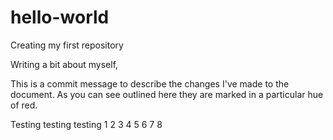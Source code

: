 # hello-world
Creating my first repository

Writing a bit about myself,

This is a commit message to describe the changes I've made to the document. As you can see outlined here they are marked in 
a particular hue of red.

Testing testing testing 1 2 3 4 5 6 7 8

